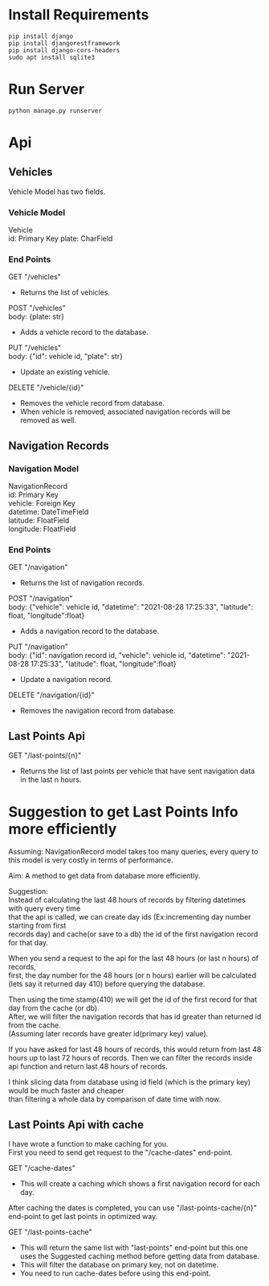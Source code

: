 # Install Requirements
`pip install django`  
`pip install djangorestframework`  
`pip install django-cors-headers`  
`sudo apt install sqlite3`  

# Run Server
`python manage.py runserver`  

# Api
## Vehicles
Vehicle Model has two fields.  

### Vehicle Model
Vehicle  
id: Primary Key 
plate: CharField

### End Points

GET "/vehicles"
* Returns the list of vehicles.  
  
POST "/vehicles"  
body: {plate: str}  
* Adds a vehicle record to the database.  

PUT "/vehicles"  
body: {"id": vehicle id, "plate": str}  
* Update an existing vehicle.  

DELETE "/vehicle/{id}"  
* Removes the vehicle record from database.  
* When vehicle is removed, associated navigation records will be removed as well.  


## Navigation Records

### Navigation Model
NavigationRecord  
id: Primary Key  
vehicle: Foreign Key  
datetime: DateTimeField  
latitude: FloatField  
longitude: FloatField  
  
### End Points  
  
GET "/navigation"  
* Returns the list of navigation records.  
  
POST "/navigation"  
body: {"vehicle": vehicle id, "datetime": "2021-08-28 17:25:33", "latitude": float, "longitude":float}  
* Adds a navigation record to the database.  

PUT "/navigation"  
body: {"id": navigation record id, "vehicle": vehicle id, "datetime": "2021-08-28 17:25:33", "latitude": float, "longitude":float}  
* Update a navigation record.  
  
DELETE "/navigation/{id}"  
* Removes the navigation record from database.  
  
  
## Last Points Api
GET "/last-points/{n}"
* Returns the list of last points per vehicle that have sent navigation data in the last n hours.


# Suggestion to get Last Points Info more efficiently  
Assuming: NavigationRecord model takes too many queries, every query to this model is very costly in
terms of performance.  
  
Aim: A method to get data from database more efficiently.  
  
Suggestion:  
Instead of calculating the last 48 hours of records by filtering datetimes with query every time  
that the api is called, we can create day ids (Ex:incrementing day number starting from first  
records day) and cache(or save to a db) the id of the first navigation record for that day.  
  
When you send a request to the api for the last 48 hours (or last n hours) of records,  
first, the day number for the 48 hours (or n hours) earlier will be calculated   
(lets say it returned day 410) before querying the database.  

Then using the time stamp(410) we will get the id of the first record for that day from the cache (or db).  
After, we will filter the navigation records that has id greater than returned id from the cache.  
(Assuming later records have greater id(primary key) value).  
  
If you have asked for last 48 hours of records, this would return from last 48 hours up to last 72 hours of records. 
Then we can filter the records inside api function and return last 48 hours of records.    
  
I think slicing data from database using id field (which is the primary key) would be much faster and cheaper  
than filtering a whole data by comparison of date time with now.  
  

## Last Points Api with cache  
I have wrote a function to make caching for you.  
First you need to send get request to the "/cache-dates" end-point.  
  
GET "/cache-dates"  
* This will create a caching which shows a first navigation record for each day.  
  
After caching the dates is completed, you can use "/last-points-cache/{n}" end-point to get last points in optimized way.  
  
GET "/last-points-cache"
* This will return the same list with "last-points" end-point but this one uses the Suggested caching method before getting data from database.  
* This will filter the database on primary key, not on datetime.  
* You need to run cache-dates before using this end-point.


  





  


